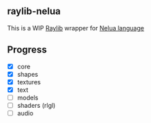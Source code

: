## raylib-nelua

This is a WIP [Raylib](https://www.raylib.com/) wrapper for [Nelua language](https://nelua.io/)

## Progress

- [x] core
- [x] shapes
- [x] textures
- [x] text
- [ ] models
- [ ] shaders (rlgl)
- [ ] audio
